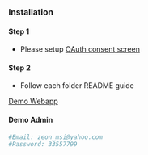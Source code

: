 ### Installation

#### Step 1
- Please setup [OAuth consent screen](https://console.developers.google.com/apis/credentials/consent)

#### Step 2
- Follow each folder README guide

[Demo Webapp](https://fireflutter-f1304.firebaseapp.com/)

#### Demo Admin

``` bash
#Email: zeon_msi@yahoo.com
#Password: 33557799
```
